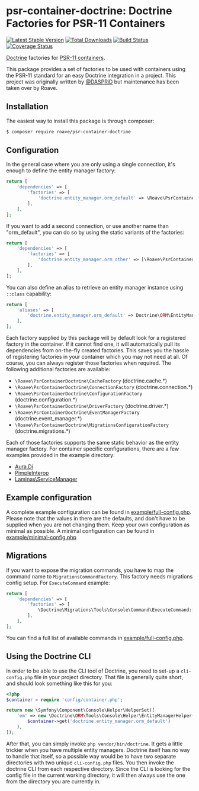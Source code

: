 # psr-container-doctrine: Doctrine Factories for PSR-11 Containers

[![Latest Stable Version](https://poser.pugx.org/roave/psr-container-doctrine/v/stable)](https://packagist.org/packages/roave/psr-container-doctrine)
[![Total Downloads](https://poser.pugx.org/roave/psr-container-doctrine/downloads)](https://packagist.org/packages/roave/psr-container-doctrine)
[![Build Status](https://api.travis-ci.org/roave/psr-container-doctrine.png?branch=master)](http://travis-ci.org/roave/psr-container-doctrine)
[![Coverage Status](https://coveralls.io/repos/roave/psr-container-doctrine/badge.png?branch=master)](https://coveralls.io/r/roave/psr-container-doctrine)

[Doctrine](https://github.com/doctrine) factories for [PSR-11 containers](https://github.com/php-fig/fig-standards/blob/master/accepted/PSR-11-container.md).

This package provides a set of factories to be used with containers using the PSR-11 standard for an easy
Doctrine integration in a project. This project was originally written by
[@DASPRiD](https://github.com/DASPRiD/container-interop-doctrine) but maintenance has been taken over by Roave.

## Installation

The easiest way to install this package is through composer:

```bash
$ composer require roave/psr-container-doctrine
```

## Configuration

In the general case where you are only using a single connection, it's enough to define the entity manager factory:

```php
return [
    'dependencies' => [
        'factories' => [
            'doctrine.entity_manager.orm_default' => \Roave\PsrContainerDoctrine\EntityManagerFactory::class,
        ],
    ],
];
```

If you want to add a second connection, or use another name than "orm_default", you can do so by using the static
variants of the factories:

```php
return [
    'dependencies' => [
        'factories' => [
            'doctrine.entity_manager.orm_other' => [\Roave\PsrContainerDoctrine\EntityManagerFactory::class, 'orm_other'],
        ],
    ],
];
```

You can also define an alias to retrieve an entity manager instance using `::class` capability:
```php
return [
    'aliases' => [
        'doctrine.entity_manager.orm_default' => Doctrine\ORM\EntityManagerInterface::class,
    ],
];
```

Each factory supplied by this package will by default look for a registered factory in the container. If it cannot find
one, it will automatically pull its dependencies from on-the-fly created factories. This saves you the hassle of
registering factories in your container which you may not need at all. Of course, you can always register those
factories when required. The following additional factories are available:

- ```\Roave\PsrContainerDoctrine\CacheFactory``` (doctrine.cache.*)
- ```\Roave\PsrContainerDoctrine\ConnectionFactory``` (doctrine.connection.*)
- ```\Roave\PsrContainerDoctrine\ConfigurationFactory``` (doctrine.configuration.*)
- ```\Roave\PsrContainerDoctrine\DriverFactory``` (doctrine.driver.*)
- ```\Roave\PsrContainerDoctrine\EventManagerFactory``` (doctrine.event_manager.*)
- ```\Roave\PsrContainerDoctrine\MigrationsConfigurationFactory``` (doctrine.migrations.*)

Each of those factories supports the same static behavior as the entity manager factory. For container specific
configurations, there are a few examples provided in the example directory:

- [Aura.Di](example/aura-di.php)
- [PimpleInterop](example/pimple-interop.php)
- [Laminas\ServiceManager](example/laminas-servicemanager.php)

## Example configuration

A complete example configuration can be found in [example/full-config.php](example/full-config.php). Please note that
the values in there are the defaults, and don't have to be supplied when you are not changing them. Keep your own
configuration as minimal as possible. A minimal configuration can be found in
[example/minimal-config.php](example/minimal-config.php)

## Migrations

If you want to expose the migration commands, you have to map the command name to `MigrationsCommandFactory`.  This factory needs migrations config setup.
For `ExecuteCommand` example:

```php
return [
    'dependencies' => [
        'factories' => [
            \Doctrine\Migrations\Tools\Console\Command\ExecuteCommand::class => \Roave\PsrContainerDoctrine\MigrationsCommandFactory::class,
        ],
    ],
];
```

You can find a full list of available commands in [example/full-config.php](example/full-config.php).

## Using the Doctrine CLI

In order to be able to use the CLI tool of Doctrine, you need to set-up a ```cli-config.php``` file in your project
directory. That file is generally quite short, and should look something like this for you:

```php
<?php
$container = require 'config/container.php';

return new \Symfony\Component\Console\Helper\HelperSet([
    'em' => new \Doctrine\ORM\Tools\Console\Helper\EntityManagerHelper(
        $container->get('doctrine.entity_manager.orm_default')
    ),
]);
```

After that, you can simply invoke ```php vendor/bin/doctrine```. It gets a little trickier when you have multiple entity
managers. Doctrine itself has no way to handle that itself, so a possible way would be to have two separate directories
with two unique ```cli-config.php``` files. You then invoke the doctrine CLI from each respective directory. Since the
CLI is looking for the config file in the current working directory, it will then always use the one from the directory
you are currently in.
